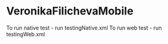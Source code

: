 # VeronikaFilichevaMobile
To run native test - run testingNative.xml
To run web test - run testingWeb.xml
